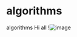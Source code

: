 # algorithms
algorithms
Hi all
!![image](https://user-images.githubusercontent.com/49743343/111608950-7463fa80-87e2-11eb-8c7e-3d05df387a91.png)
